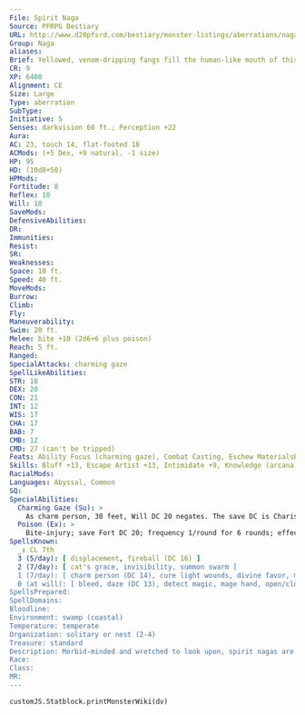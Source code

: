 ```yaml
---
File: Spirit Naga
Source: PFRPG Bestiary
URL: http://www.d20pfsrd.com/bestiary/monster-listings/aberrations/naga/spirit
Group: Naga
aliases: 
Brief: Yellowed, venom-dripping fangs fill the human-like mouth of this sinister serpentine monstrosity.
CR: 9
XP: 6400
Alignment: CE
Size: Large
Type: aberration
SubType: 
Initiative: 5
Senses: darkvision 60 ft.; Perception +22
Aura: 
AC: 23, touch 14, flat-footed 18
ACMods: (+5 Dex, +9 natural, -1 size)
HP: 95
HD: (10d8+50)
HPMods: 
Fortitude: 8
Reflex: 10
Will: 10
SaveMods: 
DefensiveAbilities: 
DR: 
Immunities: 
Resist: 
SR: 
Weaknesses: 
Space: 10 ft.
Speed: 40 ft.
MoveMods: 
Burrow: 
Climb: 
Fly: 
Maneuverability: 
Swim: 20 ft.
Melee: bite +10 (2d6+6 plus poison)
Reach: 5 ft.
Ranged: 
SpecialAttacks: charming gaze
SpellLikeAbilities: 
STR: 18
DEX: 20
CON: 21
INT: 12
WIS: 17
CHA: 17
BAB: 7
CMB: 12
CMD: 27 (can't be tripped)
Feats: Ability Focus (charming gaze), Combat Casting, Eschew MaterialsB, Lightning Reflexes, Skill Focus (Perception), Stealthy
Skills: Bluff +13, Escape Artist +13, Intimidate +9, Knowledge (arcana) +14, Perception +22, Spellcraft +11, Stealth +15, Swim +12
RacialMods: 
Languages: Abyssal, Common
SQ: 
SpecialAbilities:
  Charming Gaze (Su): >
    As charm person, 30 feet, Will DC 20 negates. The save DC is Charisma-based.
  Poison (Ex): >
    Bite-injury; save Fort DC 20; frequency 1/round for 6 rounds; effect 1d4 Con damage; cure 1 save. Spells A spirit naga casts spells as a 7th-level sorcerer, and can cast spells from the cleric list as well as those normally available to a sorcerer. Cleric spells are considered arcane spells for a spirit naga.
SpellsKnown:
  _: CL 7th
  3 (5/day): [ displacement, fireball (DC 16) ]
  2 (7/day): [ cat's grace, invisibility, summon swarm ]
  1 (7/day): [ charm person (DC 14), cure light wounds, divine favor, magic missile, shield of faith ]
  0 (at will): [ bleed, daze (DC 13), detect magic, mage hand, open/close, ray of frost, read magic ]
SpellsPrepared: 
SpellDomains: 
Bloodline: 
Environment: swamp (coastal)
Temperature: temperate
Organization: solitary or nest (2-4)
Treasure: standard
Description: Morbid-minded and wretched to look upon, spirit nagas are the witches of the naga race, hateful outcasts long shunned for their dark powers and loathsome ways. A typical spirit naga is slender, with the scales of a venomous serpent and a tangle of greasy hair framing their pale faces. Most measure 14 feet long but weigh less than 300 pounds. Spirit nagas delight in places of death and desolation. Battle-scarred ruins, untended graveyards, despoiled forests, and tangled swamps all attract these repulsive creatures. Where guardian nagas favor places of innate sanctity, spirit nagas seek out places of fundamental corruption, sites they believe to be imbued with dark magics. The crypts of long-dead tyrants, the death places of great heroes, and the ruins of nefarious keeps all attract these wretched serpents. Most spirit nagas believe themselves to be the inheritors of some mysterious dark favor, seeing their innate magical talents as evidence of such. Most commune with vague powers of death and devastation, working profane rites and seeking grotesque auguries from cultic forces. To aid them, spirit nagas often use their enchanting gaze, changing victims into fawning fanatics and would-be sacrif ices. Spirit nagas occasionally band together in small groups-some seeming to mimic the covens of hags. While a particular plot or foe might bring these deadly serpents together for a short time, spirit nagas are loyal only to themselves, and such alliances always end in deadly betrayal.
Race: 
Class: 
MR: 
---
```

```dataviewjs
customJS.Statblock.printMonsterWiki(dv)
```
